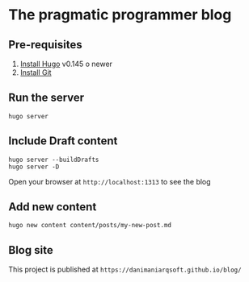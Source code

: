 # The pragmatic programmer blog


## Pre-requisites

1. [Install Hugo](https://gohugo.io/installation/) v0.145 o newer 
2. [Install Git](https://git-scm.com/book/en/v2/Getting-Started-Installing-Git)


## Run the server

```shell
hugo server
```
## Include Draft content

```shell
hugo server --buildDrafts
hugo server -D
```

Open your browser at `http://localhost:1313` to see the blog

## Add new content

```shell
hugo new content content/posts/my-new-post.md
```

## Blog site

This project is published at `https://danimaniarqsoft.github.io/blog/`
